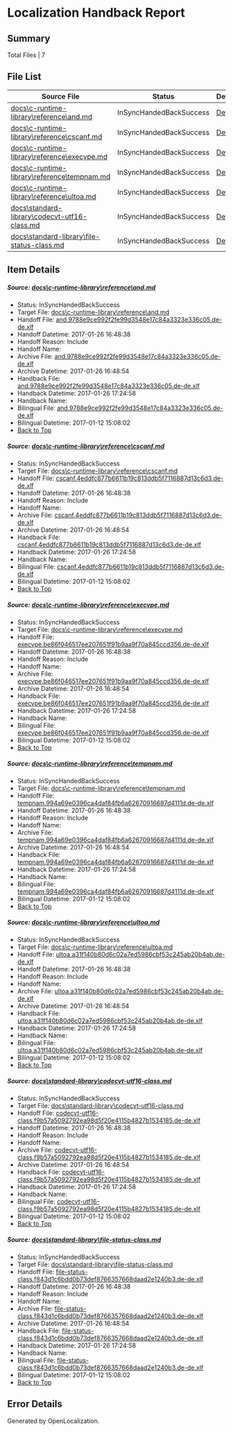 # <a name='report-top'></a> Localization Handback Report

## Summary
 Total Files | 7

## File List
 Source File | Status | Details 
 ----------- | ------ | ------- 
 [docs\c-runtime-library\reference\and.md](https://github.com/openlocalizationtestorg/cpp-docs/blob/3168772cbb7e8127523bc2fc2da5cc9b4f59beb8/docs/c-runtime-library/reference/and.md) | InSyncHandedBackSuccess | [Details](#ce7cd9078015c38d83f574699908f1b2b7a9ede52512)
 [docs\c-runtime-library\reference\cscanf.md](https://github.com/openlocalizationtestorg/cpp-docs/blob/3168772cbb7e8127523bc2fc2da5cc9b4f59beb8/docs/c-runtime-library/reference/cscanf.md) | InSyncHandedBackSuccess | [Details](#2e9fb43a6da4ffe556fb1e217cb583e69095d0092622)
 [docs\c-runtime-library\reference\execvpe.md](https://github.com/openlocalizationtestorg/cpp-docs/blob/3168772cbb7e8127523bc2fc2da5cc9b4f59beb8/docs/c-runtime-library/reference/execvpe.md) | InSyncHandedBackSuccess | [Details](#634cbaeba1610c7f656185ff159e3a03dcce3cf42657)
 [docs\c-runtime-library\reference\tempnam.md](https://github.com/openlocalizationtestorg/cpp-docs/blob/3168772cbb7e8127523bc2fc2da5cc9b4f59beb8/docs/c-runtime-library/reference/tempnam.md) | InSyncHandedBackSuccess | [Details](#fe877564ca417090633c66c86d03318fbe73838b3167)
 [docs\c-runtime-library\reference\ultoa.md](https://github.com/openlocalizationtestorg/cpp-docs/blob/3168772cbb7e8127523bc2fc2da5cc9b4f59beb8/docs/c-runtime-library/reference/ultoa.md) | InSyncHandedBackSuccess | [Details](#f2a21f767b8315b2f419e26dce1c2e02ef5631fa3184)
 [docs\standard-library\codecvt-utf16-class.md](https://github.com/openlocalizationtestorg/cpp-docs/blob/5187996fc377bca8633360082d07f7ec8a68ee57/docs/standard-library/codecvt-utf16-class.md) | InSyncHandedBackSuccess | [Details](#8ee859512a6b4a3050eec6f91d4b3c8449cf918a12602)
 [docs\standard-library\file-status-class.md](https://github.com/openlocalizationtestorg/cpp-docs/blob/85c900f2263ae1c1089478badc85388e3b5e8548/docs/standard-library/file-status-class.md) | InSyncHandedBackSuccess | [Details](#b6418446418b16233cea45440510cafb372dc2fd12702)

## Item Details
##### <a name='ce7cd9078015c38d83f574699908f1b2b7a9ede52512'></a> Source: [docs\c-runtime-library\reference\and.md](https://github.com/openlocalizationtestorg/cpp-docs/blob/3168772cbb7e8127523bc2fc2da5cc9b4f59beb8/docs/c-runtime-library/reference/and.md)
* Status: InSyncHandedBackSuccess
* Target File: [docs\c-runtime-library\reference\and.md](https://github.com/OpenLocalizationTestOrg/cpp-docs.de-de/blob/dc10805455114e0882003a137be856c38a4e044a/docs/c-runtime-library/reference/and.md)
* Handoff File: [and.9788e9ce992f2fe99d3548e17c84a3323e336c05.de-de.xlf](https://github.com/OpenLocalizationTestOrg/cpp-docs.handoff/blob/93d66518f8a9cf1004d4c860f42413592a228ec5/ol-handoff/OpenLocalizationTestOrg/cpp-docs.de-de/master/mt/and.9788e9ce992f2fe99d3548e17c84a3323e336c05.de-de.xlf)
* Handoff Datetime: 2017-01-26 16:48:38
* Handoff Reason: Include
* Handoff Name: 
* Archive File: [and.9788e9ce992f2fe99d3548e17c84a3323e336c05.de-de.xlf](https://github.com/OpenLocalizationTestOrg/cpp-docs.handoff/blob/aaa3c90ec4514ce06e9f85709ad27c6b41af4194/ol-archive/OpenLocalizationTestOrg/cpp-docs.de-de/master/mt/and.9788e9ce992f2fe99d3548e17c84a3323e336c05.de-de.xlf)
* Archive Datetime: 2017-01-26 16:48:54
* Handback File: [and.9788e9ce992f2fe99d3548e17c84a3323e336c05.de-de.xlf](https://github.com/OpenLocalizationTestOrg/cpp-docs.handback/blob/00f9395e70b5f2e8f30b0895b1b5fcdc985e92d3/ol-handback/OpenLocalizationTestOrg/cpp-docs.de-de/master/mt/and.9788e9ce992f2fe99d3548e17c84a3323e336c05.de-de.xlf)
* Handback Datetime: 2017-01-26 17:24:58
* Handback Name: 
* Bilingual File: [and.9788e9ce992f2fe99d3548e17c84a3323e336c05.de-de.xlf](https://github.com/OpenLocalizationTestOrg/cpp-docs.handback/blob/284cbc235e80441eb9c2b1596a8485da961ac254/ol-handback/OpenLocalizationTestOrg/cpp-docs.de-de/master/mt/and.9788e9ce992f2fe99d3548e17c84a3323e336c05.de-de.xlf)
* Bilingual Datetime: 2017-01-12 15:08:02
* [Back to Top](#report-top)

##### <a name='2e9fb43a6da4ffe556fb1e217cb583e69095d0092622'></a> Source: [docs\c-runtime-library\reference\cscanf.md](https://github.com/openlocalizationtestorg/cpp-docs/blob/3168772cbb7e8127523bc2fc2da5cc9b4f59beb8/docs/c-runtime-library/reference/cscanf.md)
* Status: InSyncHandedBackSuccess
* Target File: [docs\c-runtime-library\reference\cscanf.md](https://github.com/OpenLocalizationTestOrg/cpp-docs.de-de/blob/dc10805455114e0882003a137be856c38a4e044a/docs/c-runtime-library/reference/cscanf.md)
* Handoff File: [cscanf.4eddfc877b6611b19c813ddb5f7116887d13c6d3.de-de.xlf](https://github.com/OpenLocalizationTestOrg/cpp-docs.handoff/blob/93d66518f8a9cf1004d4c860f42413592a228ec5/ol-handoff/OpenLocalizationTestOrg/cpp-docs.de-de/master/mt/cscanf.4eddfc877b6611b19c813ddb5f7116887d13c6d3.de-de.xlf)
* Handoff Datetime: 2017-01-26 16:48:38
* Handoff Reason: Include
* Handoff Name: 
* Archive File: [cscanf.4eddfc877b6611b19c813ddb5f7116887d13c6d3.de-de.xlf](https://github.com/OpenLocalizationTestOrg/cpp-docs.handoff/blob/aaa3c90ec4514ce06e9f85709ad27c6b41af4194/ol-archive/OpenLocalizationTestOrg/cpp-docs.de-de/master/mt/cscanf.4eddfc877b6611b19c813ddb5f7116887d13c6d3.de-de.xlf)
* Archive Datetime: 2017-01-26 16:48:54
* Handback File: [cscanf.4eddfc877b6611b19c813ddb5f7116887d13c6d3.de-de.xlf](https://github.com/OpenLocalizationTestOrg/cpp-docs.handback/blob/00f9395e70b5f2e8f30b0895b1b5fcdc985e92d3/ol-handback/OpenLocalizationTestOrg/cpp-docs.de-de/master/mt/cscanf.4eddfc877b6611b19c813ddb5f7116887d13c6d3.de-de.xlf)
* Handback Datetime: 2017-01-26 17:24:58
* Handback Name: 
* Bilingual File: [cscanf.4eddfc877b6611b19c813ddb5f7116887d13c6d3.de-de.xlf](https://github.com/OpenLocalizationTestOrg/cpp-docs.handback/blob/284cbc235e80441eb9c2b1596a8485da961ac254/ol-handback/OpenLocalizationTestOrg/cpp-docs.de-de/master/mt/cscanf.4eddfc877b6611b19c813ddb5f7116887d13c6d3.de-de.xlf)
* Bilingual Datetime: 2017-01-12 15:08:02
* [Back to Top](#report-top)

##### <a name='634cbaeba1610c7f656185ff159e3a03dcce3cf42657'></a> Source: [docs\c-runtime-library\reference\execvpe.md](https://github.com/openlocalizationtestorg/cpp-docs/blob/3168772cbb7e8127523bc2fc2da5cc9b4f59beb8/docs/c-runtime-library/reference/execvpe.md)
* Status: InSyncHandedBackSuccess
* Target File: [docs\c-runtime-library\reference\execvpe.md](https://github.com/OpenLocalizationTestOrg/cpp-docs.de-de/blob/dc10805455114e0882003a137be856c38a4e044a/docs/c-runtime-library/reference/execvpe.md)
* Handoff File: [execvpe.be86f046517ee207651f91b9aa9f70a845ccd356.de-de.xlf](https://github.com/OpenLocalizationTestOrg/cpp-docs.handoff/blob/93d66518f8a9cf1004d4c860f42413592a228ec5/ol-handoff/OpenLocalizationTestOrg/cpp-docs.de-de/master/mt/execvpe.be86f046517ee207651f91b9aa9f70a845ccd356.de-de.xlf)
* Handoff Datetime: 2017-01-26 16:48:38
* Handoff Reason: Include
* Handoff Name: 
* Archive File: [execvpe.be86f046517ee207651f91b9aa9f70a845ccd356.de-de.xlf](https://github.com/OpenLocalizationTestOrg/cpp-docs.handoff/blob/aaa3c90ec4514ce06e9f85709ad27c6b41af4194/ol-archive/OpenLocalizationTestOrg/cpp-docs.de-de/master/mt/execvpe.be86f046517ee207651f91b9aa9f70a845ccd356.de-de.xlf)
* Archive Datetime: 2017-01-26 16:48:54
* Handback File: [execvpe.be86f046517ee207651f91b9aa9f70a845ccd356.de-de.xlf](https://github.com/OpenLocalizationTestOrg/cpp-docs.handback/blob/00f9395e70b5f2e8f30b0895b1b5fcdc985e92d3/ol-handback/OpenLocalizationTestOrg/cpp-docs.de-de/master/mt/execvpe.be86f046517ee207651f91b9aa9f70a845ccd356.de-de.xlf)
* Handback Datetime: 2017-01-26 17:24:58
* Handback Name: 
* Bilingual File: [execvpe.be86f046517ee207651f91b9aa9f70a845ccd356.de-de.xlf](https://github.com/OpenLocalizationTestOrg/cpp-docs.handback/blob/284cbc235e80441eb9c2b1596a8485da961ac254/ol-handback/OpenLocalizationTestOrg/cpp-docs.de-de/master/mt/execvpe.be86f046517ee207651f91b9aa9f70a845ccd356.de-de.xlf)
* Bilingual Datetime: 2017-01-12 15:08:02
* [Back to Top](#report-top)

##### <a name='fe877564ca417090633c66c86d03318fbe73838b3167'></a> Source: [docs\c-runtime-library\reference\tempnam.md](https://github.com/openlocalizationtestorg/cpp-docs/blob/3168772cbb7e8127523bc2fc2da5cc9b4f59beb8/docs/c-runtime-library/reference/tempnam.md)
* Status: InSyncHandedBackSuccess
* Target File: [docs\c-runtime-library\reference\tempnam.md](https://github.com/OpenLocalizationTestOrg/cpp-docs.de-de/blob/dc10805455114e0882003a137be856c38a4e044a/docs/c-runtime-library/reference/tempnam.md)
* Handoff File: [tempnam.994a69e0396ca4daf84fb6a62670916687d4111d.de-de.xlf](https://github.com/OpenLocalizationTestOrg/cpp-docs.handoff/blob/93d66518f8a9cf1004d4c860f42413592a228ec5/ol-handoff/OpenLocalizationTestOrg/cpp-docs.de-de/master/mt/tempnam.994a69e0396ca4daf84fb6a62670916687d4111d.de-de.xlf)
* Handoff Datetime: 2017-01-26 16:48:38
* Handoff Reason: Include
* Handoff Name: 
* Archive File: [tempnam.994a69e0396ca4daf84fb6a62670916687d4111d.de-de.xlf](https://github.com/OpenLocalizationTestOrg/cpp-docs.handoff/blob/aaa3c90ec4514ce06e9f85709ad27c6b41af4194/ol-archive/OpenLocalizationTestOrg/cpp-docs.de-de/master/mt/tempnam.994a69e0396ca4daf84fb6a62670916687d4111d.de-de.xlf)
* Archive Datetime: 2017-01-26 16:48:54
* Handback File: [tempnam.994a69e0396ca4daf84fb6a62670916687d4111d.de-de.xlf](https://github.com/OpenLocalizationTestOrg/cpp-docs.handback/blob/00f9395e70b5f2e8f30b0895b1b5fcdc985e92d3/ol-handback/OpenLocalizationTestOrg/cpp-docs.de-de/master/mt/tempnam.994a69e0396ca4daf84fb6a62670916687d4111d.de-de.xlf)
* Handback Datetime: 2017-01-26 17:24:58
* Handback Name: 
* Bilingual File: [tempnam.994a69e0396ca4daf84fb6a62670916687d4111d.de-de.xlf](https://github.com/OpenLocalizationTestOrg/cpp-docs.handback/blob/284cbc235e80441eb9c2b1596a8485da961ac254/ol-handback/OpenLocalizationTestOrg/cpp-docs.de-de/master/mt/tempnam.994a69e0396ca4daf84fb6a62670916687d4111d.de-de.xlf)
* Bilingual Datetime: 2017-01-12 15:08:02
* [Back to Top](#report-top)

##### <a name='f2a21f767b8315b2f419e26dce1c2e02ef5631fa3184'></a> Source: [docs\c-runtime-library\reference\ultoa.md](https://github.com/openlocalizationtestorg/cpp-docs/blob/3168772cbb7e8127523bc2fc2da5cc9b4f59beb8/docs/c-runtime-library/reference/ultoa.md)
* Status: InSyncHandedBackSuccess
* Target File: [docs\c-runtime-library\reference\ultoa.md](https://github.com/OpenLocalizationTestOrg/cpp-docs.de-de/blob/dc10805455114e0882003a137be856c38a4e044a/docs/c-runtime-library/reference/ultoa.md)
* Handoff File: [ultoa.a31f140b80d6c02a7ed5986cbf53c245ab20b4ab.de-de.xlf](https://github.com/OpenLocalizationTestOrg/cpp-docs.handoff/blob/93d66518f8a9cf1004d4c860f42413592a228ec5/ol-handoff/OpenLocalizationTestOrg/cpp-docs.de-de/master/mt/ultoa.a31f140b80d6c02a7ed5986cbf53c245ab20b4ab.de-de.xlf)
* Handoff Datetime: 2017-01-26 16:48:38
* Handoff Reason: Include
* Handoff Name: 
* Archive File: [ultoa.a31f140b80d6c02a7ed5986cbf53c245ab20b4ab.de-de.xlf](https://github.com/OpenLocalizationTestOrg/cpp-docs.handoff/blob/aaa3c90ec4514ce06e9f85709ad27c6b41af4194/ol-archive/OpenLocalizationTestOrg/cpp-docs.de-de/master/mt/ultoa.a31f140b80d6c02a7ed5986cbf53c245ab20b4ab.de-de.xlf)
* Archive Datetime: 2017-01-26 16:48:54
* Handback File: [ultoa.a31f140b80d6c02a7ed5986cbf53c245ab20b4ab.de-de.xlf](https://github.com/OpenLocalizationTestOrg/cpp-docs.handback/blob/00f9395e70b5f2e8f30b0895b1b5fcdc985e92d3/ol-handback/OpenLocalizationTestOrg/cpp-docs.de-de/master/mt/ultoa.a31f140b80d6c02a7ed5986cbf53c245ab20b4ab.de-de.xlf)
* Handback Datetime: 2017-01-26 17:24:58
* Handback Name: 
* Bilingual File: [ultoa.a31f140b80d6c02a7ed5986cbf53c245ab20b4ab.de-de.xlf](https://github.com/OpenLocalizationTestOrg/cpp-docs.handback/blob/284cbc235e80441eb9c2b1596a8485da961ac254/ol-handback/OpenLocalizationTestOrg/cpp-docs.de-de/master/mt/ultoa.a31f140b80d6c02a7ed5986cbf53c245ab20b4ab.de-de.xlf)
* Bilingual Datetime: 2017-01-12 15:08:02
* [Back to Top](#report-top)

##### <a name='8ee859512a6b4a3050eec6f91d4b3c8449cf918a12602'></a> Source: [docs\standard-library\codecvt-utf16-class.md](https://github.com/openlocalizationtestorg/cpp-docs/blob/5187996fc377bca8633360082d07f7ec8a68ee57/docs/standard-library/codecvt-utf16-class.md)
* Status: InSyncHandedBackSuccess
* Target File: [docs\standard-library\codecvt-utf16-class.md](https://github.com/OpenLocalizationTestOrg/cpp-docs.de-de/blob/dc10805455114e0882003a137be856c38a4e044a/docs/standard-library/codecvt-utf16-class.md)
* Handoff File: [codecvt-utf16-class.f9b57a5092792ea98d5f20e4115b4827b1534185.de-de.xlf](https://github.com/OpenLocalizationTestOrg/cpp-docs.handoff/blob/93d66518f8a9cf1004d4c860f42413592a228ec5/ol-handoff/OpenLocalizationTestOrg/cpp-docs.de-de/master/mt/codecvt-utf16-class.f9b57a5092792ea98d5f20e4115b4827b1534185.de-de.xlf)
* Handoff Datetime: 2017-01-26 16:48:38
* Handoff Reason: Include
* Handoff Name: 
* Archive File: [codecvt-utf16-class.f9b57a5092792ea98d5f20e4115b4827b1534185.de-de.xlf](https://github.com/OpenLocalizationTestOrg/cpp-docs.handoff/blob/aaa3c90ec4514ce06e9f85709ad27c6b41af4194/ol-archive/OpenLocalizationTestOrg/cpp-docs.de-de/master/mt/codecvt-utf16-class.f9b57a5092792ea98d5f20e4115b4827b1534185.de-de.xlf)
* Archive Datetime: 2017-01-26 16:48:54
* Handback File: [codecvt-utf16-class.f9b57a5092792ea98d5f20e4115b4827b1534185.de-de.xlf](https://github.com/OpenLocalizationTestOrg/cpp-docs.handback/blob/00f9395e70b5f2e8f30b0895b1b5fcdc985e92d3/ol-handback/OpenLocalizationTestOrg/cpp-docs.de-de/master/mt/codecvt-utf16-class.f9b57a5092792ea98d5f20e4115b4827b1534185.de-de.xlf)
* Handback Datetime: 2017-01-26 17:24:58
* Handback Name: 
* Bilingual File: [codecvt-utf16-class.f9b57a5092792ea98d5f20e4115b4827b1534185.de-de.xlf](https://github.com/OpenLocalizationTestOrg/cpp-docs.handback/blob/284cbc235e80441eb9c2b1596a8485da961ac254/ol-handback/OpenLocalizationTestOrg/cpp-docs.de-de/master/mt/codecvt-utf16-class.f9b57a5092792ea98d5f20e4115b4827b1534185.de-de.xlf)
* Bilingual Datetime: 2017-01-12 15:08:02
* [Back to Top](#report-top)

##### <a name='b6418446418b16233cea45440510cafb372dc2fd12702'></a> Source: [docs\standard-library\file-status-class.md](https://github.com/openlocalizationtestorg/cpp-docs/blob/85c900f2263ae1c1089478badc85388e3b5e8548/docs/standard-library/file-status-class.md)
* Status: InSyncHandedBackSuccess
* Target File: [docs\standard-library\file-status-class.md](https://github.com/OpenLocalizationTestOrg/cpp-docs.de-de/blob/dc10805455114e0882003a137be856c38a4e044a/docs/standard-library/file-status-class.md)
* Handoff File: [file-status-class.f843d1c6bdd0b73def8766357668daad2e1240b3.de-de.xlf](https://github.com/OpenLocalizationTestOrg/cpp-docs.handoff/blob/93d66518f8a9cf1004d4c860f42413592a228ec5/ol-handoff/OpenLocalizationTestOrg/cpp-docs.de-de/master/mt/file-status-class.f843d1c6bdd0b73def8766357668daad2e1240b3.de-de.xlf)
* Handoff Datetime: 2017-01-26 16:48:38
* Handoff Reason: Include
* Handoff Name: 
* Archive File: [file-status-class.f843d1c6bdd0b73def8766357668daad2e1240b3.de-de.xlf](https://github.com/OpenLocalizationTestOrg/cpp-docs.handoff/blob/aaa3c90ec4514ce06e9f85709ad27c6b41af4194/ol-archive/OpenLocalizationTestOrg/cpp-docs.de-de/master/mt/file-status-class.f843d1c6bdd0b73def8766357668daad2e1240b3.de-de.xlf)
* Archive Datetime: 2017-01-26 16:48:54
* Handback File: [file-status-class.f843d1c6bdd0b73def8766357668daad2e1240b3.de-de.xlf](https://github.com/OpenLocalizationTestOrg/cpp-docs.handback/blob/00f9395e70b5f2e8f30b0895b1b5fcdc985e92d3/ol-handback/OpenLocalizationTestOrg/cpp-docs.de-de/master/mt/file-status-class.f843d1c6bdd0b73def8766357668daad2e1240b3.de-de.xlf)
* Handback Datetime: 2017-01-26 17:24:58
* Handback Name: 
* Bilingual File: [file-status-class.f843d1c6bdd0b73def8766357668daad2e1240b3.de-de.xlf](https://github.com/OpenLocalizationTestOrg/cpp-docs.handback/blob/284cbc235e80441eb9c2b1596a8485da961ac254/ol-handback/OpenLocalizationTestOrg/cpp-docs.de-de/master/mt/file-status-class.f843d1c6bdd0b73def8766357668daad2e1240b3.de-de.xlf)
* Bilingual Datetime: 2017-01-12 15:08:02
* [Back to Top](#report-top)


## Error Details

Generated by OpenLocalization.
